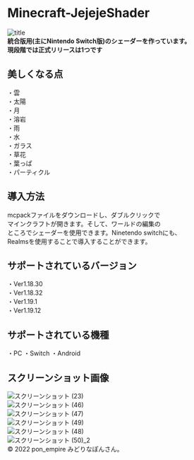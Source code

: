 # Minecraft-JejejeShader
![title](https://user-images.githubusercontent.com/87007186/174525515-d4fb6a19-7c2b-44b7-adf1-8403e0c3614b.png)  
**統合版用(主にNintendo Switch版)のシェーダーを作っています。  
現段階では正式リリースは1つです**
## 美しくなる点
・雲  
・太陽  
・月  
・溶岩  
・雨  
・水  
・ガラス  
・草花  
・葉っぱ  
・パーティクル
## 導入方法
mcpackファイルをダウンロードし、ダブルクリックで  
マインクラフトが開きます。そして、ワールドの編集の  
ところでシェーダーを使用できます。Ninetendo switchにも、  
Realmsを使用することで導入することができます。  
## サポートされているバージョン
・Ver1.18.30  
・Ver1.18.32  
・Ver1.19.1  
・Ver1.19.12
## サポートされている機種
・PC ・Switch ・Android
## スクリーンショット画像  
![スクリーンショット (23)](https://user-images.githubusercontent.com/87007186/174552016-932561cd-3064-4726-8781-d8d9daecbc1d.png)  
![スクリーンショット (46)](https://user-images.githubusercontent.com/87007186/174758316-cb818a46-cfc1-41d4-8195-8f8f20bbd6f8.png)  
![スクリーンショット (47)](https://user-images.githubusercontent.com/87007186/174758376-1e706bd5-ae56-4655-8e30-1ff59e90576a.png)  
![スクリーンショット (49)](https://user-images.githubusercontent.com/87007186/174758407-32e8eca0-d9b2-444b-9ce2-43c90000d306.png)  
![スクリーンショット (48)](https://user-images.githubusercontent.com/87007186/174758426-e478d1f2-76d2-4ccd-96a9-4995b699ab35.png)  
![スクリーンショット (50)_2](https://user-images.githubusercontent.com/87007186/174758453-367c6651-a18d-4f05-aebd-dffb9f1e5543.png)  
© 2022 pon_empire みどりなぽんさん。

